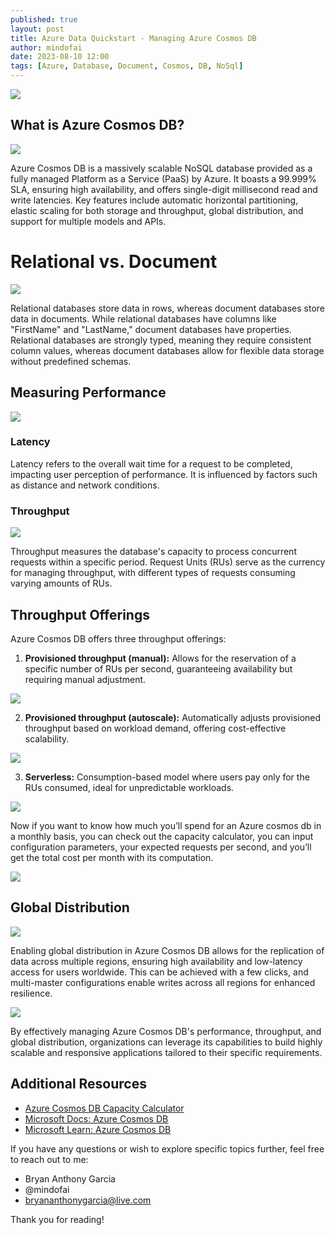 ```yaml
---
published: true
layout: post
title: Azure Data Quickstart - Managing Azure Cosmos DB
author: mindofai
date: 2023-08-10 12:00
tags: [Azure, Database, Document, Cosmos, DB, NoSql]
---
```


<img src="{{site.baseurl}}/DB-1.png"/>

## What is Azure Cosmos DB?

<img src="{{site.baseurl}}/DB-2.png"/>

Azure Cosmos DB is a massively scalable NoSQL database provided as a fully managed Platform as a Service (PaaS) by Azure. It boasts a 99.999% SLA, ensuring high availability, and offers single-digit millisecond read and write latencies. Key features include automatic horizontal partitioning, elastic scaling for both storage and throughput, global distribution, and support for multiple models and APIs.

# Relational vs. Document

<img src="{{site.baseurl}}/DB-3.png"/>

Relational databases store data in rows, whereas document databases store data in documents. While relational databases have columns like "FirstName" and "LastName," document databases have properties. Relational databases are strongly typed, meaning they require consistent column values, whereas document databases allow for flexible data storage without predefined schemas.

## Measuring Performance

<img src="{{site.baseurl}}/DB-11.png"/>

### Latency

Latency refers to the overall wait time for a request to be completed, impacting user perception of performance. It is influenced by factors such as distance and network conditions.

### Throughput

<img src="{{site.baseurl}}/DB-4.png"/>

Throughput measures the database's capacity to process concurrent requests within a specific period. Request Units (RUs) serve as the currency for managing throughput, with different types of requests consuming varying amounts of RUs.

## Throughput Offerings

Azure Cosmos DB offers three throughput offerings:

1. **Provisioned throughput (manual):** Allows for the reservation of a specific number of RUs per second, guaranteeing availability but requiring manual adjustment.

<img src="{{site.baseurl}}/DB-5.png"/>

2. **Provisioned throughput (autoscale):** Automatically adjusts provisioned throughput based on workload demand, offering cost-effective scalability.
   
<img src="{{site.baseurl}}/DB-6.png"/>


3. **Serverless:** Consumption-based model where users pay only for the RUs consumed, ideal for unpredictable workloads.

<img src="{{site.baseurl}}/DB-7.png"/>

Now if you want to know how much you’ll spend for an Azure cosmos db in a monthly basis, you can check out the capacity calculator, you can input configuration parameters, your expected requests per second, and you’ll get the total cost per month with its computation.

<img src="{{site.baseurl}}/DB-8.png"/>

## Global Distribution

<img src="{{site.baseurl}}/DB-9.png"/>

Enabling global distribution in Azure Cosmos DB allows for the replication of data across multiple regions, ensuring high availability and low-latency access for users worldwide. This can be achieved with a few clicks, and multi-master configurations enable writes across all regions for enhanced resilience.

<img src="{{site.baseurl}}/DB-10.png"/>

By effectively managing Azure Cosmos DB's performance, throughput, and global distribution, organizations can leverage its capabilities to build highly scalable and responsive applications tailored to their specific requirements.

## Additional Resources

- [Azure Cosmos DB Capacity Calculator](https://cosmos.azure.com/capacitycalculator/)
- [Microsoft Docs: Azure Cosmos DB](https://docs.microsoft.com/en-us/azure/cosmos-db/)
- [Microsoft Learn: Azure Cosmos DB](https://learn.microsoft.com/en-us/azure/cosmos-db/)


If you have any questions or wish to explore specific topics further, feel free to reach out to me:

- Bryan Anthony Garcia
- @mindofai
- bryananthonygarcia@live.com

Thank you for reading!
